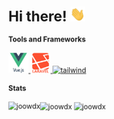<h1>Hi there! <img src="https://raw.githubusercontent.com/joowdx/joowdx/master/icons/wave.gif" width="30px"> </h1>

<h4> Tools and Frameworks </h4>

<a href="https://www.php.net/" target="_blank">
    <img src="https://raw.githubusercontent.com/devicons/devicon/master/icons/vuejs/vuejs-original-wordmark.svg" alt="vuejs" width="40" height="40"/> 
</a>

<a href="https://laravel.com/" target="_blank"> 
    <img src="https://raw.githubusercontent.com/devicons/devicon/master/icons/laravel/laravel-plain-wordmark.svg" alt="laravel" width="40" height="40"/> 
</a>

<a href="https://tailwindcss.com/" target="_blank"> 
    <img src="https://www.vectorlogo.zone/logos/tailwindcss/tailwindcss-icon.svg" alt="tailwind" width="40" height="40"/> 
</a>

<h4> Stats </h4>

<img align="center" src="https://github-readme-stats.vercel.app/api?username=joowdx&show_icons=true&locale=en" alt="joowdx" />

<img align="center" src="https://github-readme-streak-stats.herokuapp.com/?user=joowdx&" alt="joowdx" />

<img align="left" src="https://github-readme-stats.vercel.app/api/top-langs?username=joowdx&show_icons=true&locale=en&layout=compact" alt="joowdx" />

